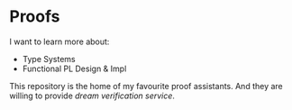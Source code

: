 # Proofs

I want to learn more about:

- Type Systems
- Functional PL Design & Impl

This repository is the home of my favourite proof assistants. 
And they are willing to provide *dream verification service*.  
